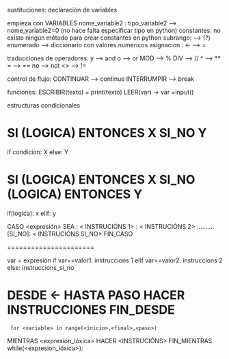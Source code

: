 sustituciones:
declaración de variables

empieza con VARIABLES
nome_variable2 : tipo_variable2 --> nome_variable2=0 (no hace falta especificar tipo en python)
constantes: no existe ningún método para crear constantes en python
subrango: --> (?)
enumerado --> diccionario con valores numericos
asignacion : <- --> =

traducciones de operadores:
 y --> and
 o --> or
 MOD --> %
 DIV --> //
 ^ --> **
 = --> ==
 no --> not
 <> --> !=


control de flujo:
     CONTINUAR --> continue
     INTERRUMPIR --> break



 funciones:
 ESCRIBIR(texto) = print(texto)
 LEER(var) -> var =input()

 estructuras condicionales

 SI (LOGICA) ENTONCES
     X
 SI_NO
     Y
 ===========
 if condicion:
     X
 else:
     Y


 SI (LOGICA) ENTONCES
     X
 SI_NO (LOGICA) ENTONCES
     Y
 =========================
 if(logica):
     x
 elif:
     y

CASO <expresión> SEA
     <valor1>: < INSTRUCIÓNS 1>
     <valor2>: < INSTRUCIÓNS 2>
     ..........
     [SI_NO]: < INSTRUCIÓNS SI_NO>
FIN_CASO

======================

 var = expresión
 if var==valor1:
     instruccions 1
 elif var==valor2:
     instruccions 2
 else:
     instruccions_si_no



 DESDE <variable><-<inicio> HASTA <FINAL> PASO <paso> HACER 
     INSTRUCCIONES
 FIN_DESDE
 ======================
     for <variable> in range(<inicio>,<final>,<paso>)

 MIENTRAS <expresión_lóxica> HACER
     <INSTRUCIÓNS>
FIN_MIENTRAS
     while(<expresion_lóxica>):